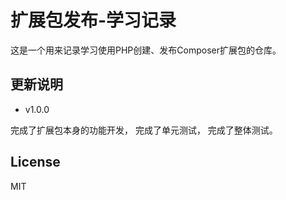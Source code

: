 # 扩展包发布-学习记录  

这是一个用来记录学习使用PHP创建、发布Composer扩展包的仓库。  

## 更新说明  

* v1.0.0  

完成了扩展包本身的功能开发， 完成了单元测试， 完成了整体测试。

## License

MIT